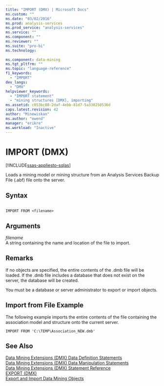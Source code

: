 ```yaml
---
title: "IMPORT (DMX) | Microsoft Docs"
ms.custom: ""
ms.date: "03/02/2016"
ms.prod: analysis-services
ms.prod_service: "analysis-services"
ms.service: ""
ms.component: ""
ms.reviewer: ""
ms.suite: "pro-bi"
ms.technology: 
  
ms.component: data-mining
ms.tgt_pltfrm: ""
ms.topic: "language-reference"
f1_keywords: 
  - "IMPORT"
dev_langs: 
  - "DMX"
helpviewer_keywords: 
  - "IMPORT statement"
  - "mining structures [DMX], importing"
ms.assetid: c053bc88-2daf-4ebb-81d7-5a330250536d
caps.latest.revision: 42
author: "Minewiskan"
ms.author: "owend"
manager: "erikre"
ms.workload: "Inactive"
---
```

# IMPORT (DMX)
[!INCLUDE[ssas-appliesto-sqlas](../includes/ssas-appliesto-sqlas.md)]

  Loads a mining model or mining structure from an Analysis Services Backup File (.abf) file onto the server.  
  
## Syntax  
  
```  
  
IMPORT FROM <filename>  
```  
  
## Arguments  
 *filename*  
 A string containing the name and location of the  file to import.  
  
## Remarks  
 If no objects are specified, the entire contents of the .dmb file will be loaded. If the .dmb file includes a database that does not exist on the server, the database will be created.  
  
 You must be a database or server administrator to export or import objects.  
  
## Import from File Example  
 The following example imports the entire contents of the file containing the association model and structure onto the current server.  
  
```  
IMPORT FROM 'C:\TEMP\Association_NEW.dmb'  
```  
  
## See Also  
 [Data Mining Extensions &#40;DMX&#41; Data Definition Statements](../dmx/dmx-statements-data-definition.md)   
 [Data Mining Extensions &#40;DMX&#41; Data Manipulation Statements](../dmx/dmx-statements-data-manipulation.md)   
 [Data Mining Extensions &#40;DMX&#41; Statement Reference](../dmx/data-mining-extensions-dmx-statements.md)   
 [EXPORT &#40;DMX&#41;](../dmx/export-dmx.md)   
 [Export and Import Data Mining Objects](../analysis-services/data-mining/export-and-import-data-mining-objects.md)  
  
  
